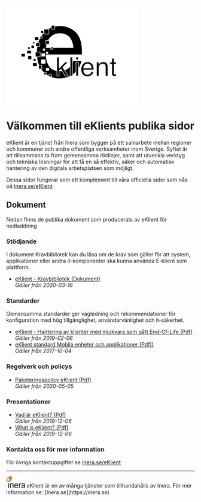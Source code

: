 <img src="logo.png" alt="eKlient logo" width="70%">

# Välkommen till eKlients publika sidor

eKlient är en tjänst från Inera som bygger på ett samarbete mellan regioner och kommuner och andra offentliga verksamheter inom Sverige. Syftet är att tillsammans ta fram gemensamma riktlinjer, samt att utveckla verktyg och tekniska lösningar för att få en så effektiv, säker och automatisk hantering av den digitala arbetsplatsen som möjligt.

Dessa sidor fungerar som ett komplement till våra officiella sidor som nås på [Inera.se/eKlient](https://inera.se/eKlient)

## Dokument

Nedan finns de publika dokument som producerats av eKlient för nedladdning

### Stödjande
I dokument Kravbibliotek kan du läsa om de krav som gäller för att system, applikationer eller andra it-komponenter ska kunna använda E-klient som plattform.
* [eKlient - Kravbibliotek (Dokument)](/docs/eklient_kravbibliotek.pdf)  
*Gäller från 2020-03-16*

### Standarder
Gemensamma standarder ger vägledning och rekommendationer för konfiguration med hög tillgänglighet, användarvänlighet och it-säkerhet.
* [eKlient - Hantering av klienter med mjukvara som gått End-Of-Life (Pdf)](/docs/eklient_hantering_av_klienter_med_mjukvara_som_gatt_end_of_life.pdf)  
*Gäller från 2019-02-06*
* [eKlient standard Mobila enheter och applikationer (Pdf))](/docs/e-klient_standard_mobila_enheter_och_appar.pdf)  
*Gäller från 2017-10-04*

### Regelverk och policys
* [Paketeringspolicy eKlient (Pdf)](/docs/paketeringspolicy_eklient.pdf)  
*Gäller från 2020-05-05*

### Presentationer
* [Vad är eKlient? (Pdf)](/docs/vad_ar_e-klient_svenska.pdf)  
*Gäller från 2019-12-06*
* [What is eKlient? (Pdf)](/docs/what_is_e-klient_english.pdf)  
*Gäller från 2019-12-06*

### Kontakta oss för mer information
För övriga kontaktuppgifter se [Inera.se/eKlient](https://inera.se/eKlient)

***
<img src="Inera.png" alt="Inera logo" width="10%">  
eKlient är en av många tjänster som tillhandahålls av Inera. För mer information se: [Inera.se](https://inera.se)

